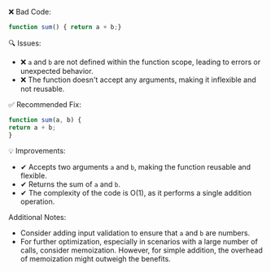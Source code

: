❌ Bad Code:
```javascript
function sum() { return a + b;}
```

🔍 Issues:
* ❌ `a` and `b` are not defined within the function scope, leading to errors or unexpected behavior.
* ❌ The function doesn't accept any arguments, making it inflexible and not reusable.

✅ Recommended Fix:

```javascript
function sum(a, b) {
return a + b;
}
```

💡 Improvements:

* ✔ Accepts two arguments `a` and `b`, making the function reusable and flexible.
* ✔ Returns the sum of `a` and `b`.
* ✔ The complexity of the code is O(1), as it performs a single addition operation.

Additional Notes:

* Consider adding input validation to ensure that `a` and `b` are numbers.
* For further optimization, especially in scenarios with a large number of calls, consider memoization. However, for
simple addition, the overhead of memoization might outweigh the benefits.